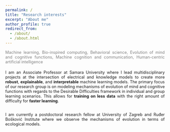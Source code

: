 ```yaml
---
permalink: /
title: "Research interests"
excerpt: "About me"
author_profile: true
redirect_from: 
  - /about/
  - /about.html
---
```


<div style ="text-align: justify;">
<span style ="color:gray; font-size:90%; ">
Machine learning, Bio-inspired computing, Behavioral science, Evolution of mind and cognitive functions, Machine cognition and communication, Human-centric artificial intelligence 
</span><br><br><br>

<span style ="font-size:90%; margin-top:-1.25em; display:inline-block;">
I am an Associate Professor at Samara University where I lead multidisciplinary projects at the intersection of electrical and knowledge models to create more <strong>robust</strong>, <strong>explainable</strong>, and <strong>interpretable</strong>  machine learning models. The primary focus of our research group is on modeling mechanisms of evolution of mind and cognitive functions with regards to the Desirable Difficulties  framework in individual and group learning scenarios. This allows for <strong>training on less data</strong> with the right amount of difficulty for <strong>faster learning</strong>. <br><br>   

I am currently a postdoctoral research fellow at University of Zagreb and Ruđer Bošković Institute where we observe the mechanisms of evolution in terms of ecological models.  
</span>
</div>
